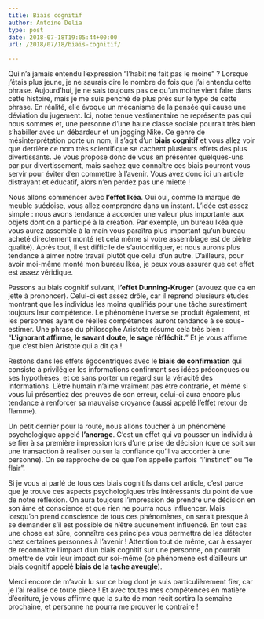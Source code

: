 ```yaml
---
title: Biais cognitif
author: Antoine Delia
type: post
date: 2018-07-18T19:05:44+00:00
url: /2018/07/18/biais-cognitif/

---
```

Qui n&#8217;a jamais entendu l&#8217;expression &#8220;l&#8217;habit ne fait pas le moine&#8221; ? Lorsque j&#8217;étais plus jeune, je ne saurais dire le nombre de fois que j&#8217;ai entendu cette phrase. Aujourd&#8217;hui, je ne sais toujours pas ce qu&#8217;un moine vient faire dans cette histoire, mais je me suis penché de plus près sur le type de cette phrase. En réalité, elle évoque un mécanisme de la pensée qui cause une déviation du jugement. Ici, notre tenue vestimentaire ne représente pas qui nous sommes et, une personne d&#8217;une haute classe sociale pourrait très bien s&#8217;habiller avec un débardeur et un jogging Nike. Ce genre de mésinterprétation porte un nom, il s&#8217;agit d&#8217;un **biais cognitif** et vous allez voir que derrière ce nom très scientifique se cachent plusieurs effets des plus divertissants. Je vous propose donc de vous en présenter quelques-uns par pur divertissement, mais sachez que connaître ces biais pourront vous servir pour éviter d&#8217;en commettre à l&#8217;avenir. Vous avez donc ici un article distrayant et éducatif, alors n&#8217;en perdez pas une miette !

Nous allons commencer avec **l&#8217;effet Ikéa**. Oui oui, comme la marque de meuble suédoise, vous allez comprendre dans un instant. L&#8217;idée est assez simple : nous avons tendance à accorder une valeur plus importante aux objets dont on a participé à la création. Par exemple, un bureau Ikéa que vous aurez assemblé à la main vous paraîtra plus important qu&#8217;un bureau acheté directement monté (et cela même si votre assemblage est de piètre qualité). Après tout, il est difficile de s&#8217;autocritiquer, et nous aurons plus tendance à aimer notre travail plutôt que celui d&#8217;un autre. D&#8217;ailleurs, pour avoir moi-même monté mon bureau Ikéa, je peux vous assurer que cet effet est assez véridique.

Passons au biais cognitif suivant, **l&#8217;effet Dunning-Kruger** (avouez que ça en jette à prononcer). Celui-ci est assez drôle, car il reprend plusieurs études montrant que les individus les moins qualifiés pour une tâche surestiment toujours leur compétence. Le phénomène inverse se produit également, et les personnes ayant de réelles compétences auront tendance à se sous-estimer. Une phrase du philosophe Aristote résume cela très bien : &#8220;**L&#8217;ignorant affirme, le savant doute, le sage réfléchit.**&#8221; Et je vous affirme que c&#8217;est bien Aristote qui a dit ça !

Restons dans les effets égocentriques avec le **biais de confirmation** qui consiste à privilégier les informations confirmant ses idées préconçues ou ses hypothèses, et ce sans porter un regard sur la véracité des informations. L&#8217;être humain n&#8217;aime vraiment pas être contrarié, et même si vous lui présentiez des preuves de son erreur, celui-ci aura encore plus tendance à renforcer sa mauvaise croyance (aussi appelé l&#8217;effet retour de flamme).

Un petit dernier pour la route, nous allons toucher à un phénomène psychologique appelé **l&#8217;ancrage**. C&#8217;est un effet qui va pousser un individu à se fier à sa première impression lors d&#8217;une prise de décision (que ce soit sur une transaction à réaliser ou sur la confiance qu&#8217;il va accorder à une personne). On se rapproche de ce que l&#8217;on appelle parfois &#8220;l&#8217;instinct&#8221; ou &#8220;le flair&#8221;.

Si je vous ai parlé de tous ces biais cognitifs dans cet article, c&#8217;est parce que je trouve ces aspects psychologiques très intéressants du point de vue de notre réflexion. On aura toujours l&#8217;impression de prendre une décision en son âme et conscience et que rien ne pourra nous influencer. Mais lorsqu&#8217;on prend conscience de tous ces phénomènes, on serait presque à se demander s&#8217;il est possible de n&#8217;être aucunement influencé. En tout cas une chose est sûre, connaître ces principes vous permettra de les détecter chez certaines personnes à l&#8217;avenir ! Attention tout de même, car à essayer de reconnaître l&#8217;impact d&#8217;un biais cognitif sur une personne, on pourrait omettre de voir leur impact sur soi-même (ce phénomène est d&#8217;ailleurs un biais cognitif appelé **biais de la tache aveugle**).

Merci encore de m&#8217;avoir lu sur ce blog dont je suis particulièrement fier, car je l&#8217;ai réalisé de toute pièce ! Et avec toutes mes compétences en matière d&#8217;écriture, je vous affirme que la suite de mon récit sortira la semaine prochaine, et personne ne pourra me prouver le contraire !